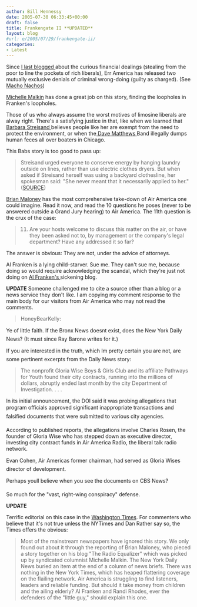```yaml
---
author: Bill Hennessy
date: 2005-07-30 06:33:45+00:00
draft: false
title: Frankengate II **UPDATED**
layout: blog
#url: e/2005/07/29/frankengate-ii/
categories:
- Latest
---
```


Since [I last blogged ](https://www.hennessysview.com/?p=789)about the curious financial dealings (stealing from the poor to line the pockets of rich liberals), Err America has released two mutually exclusive denials of criminal wrong-doing (guilty as charged).  (See [Macho Nachos](https://machonachos.typepad.com/macho_nachosbra_tasty_tex/2005/07/air_america_cle.html))

[Michelle Malkin](https://michellemalkin.com/archives/003139.htm) has done a great job on this story, finding the loopholes in Franken's loopholes.

Those of us who always assume the worst motives of limosine liberals are alway right.  There's a satisfying justice in that, like when we learned that [Barbara Streisand ](https://www.rightvoices.com/babs.htm)believes people like her are exempt from the need to protect the environment, or when the[ Dave Matthews ](https://www.hennessysview.com/?p=417)Band illegally dumps human feces all over boaters in Chicago.

This Babs story is too good to pass up:



> Streisand urged everyone to conserve energy by hanging laundry outside on lines, rather than use electric clothes dryers. But when asked if Streisand herself was using a backyard clothesline, her spokesman said: "She never meant that it necessarily applied to her."([SOURCE](https://www.mediaresearch.org/cyberalerts/2002/cyb20021105.asp#2))



[Brian Maloney](https://radioequalizer.blogspot.com/2005/07/air-america-issues-second-statement-in.html) has the most comprehensive take-down of Air America one could imagine.  Read it now, and read the 10 questions he poses (never to be answered outside a Grand Jury hearing) to Air America.  The 11th question is the crux of the case:



> 11. Are your hosts welcome to discuss this matter on the air, or have they been asked not to, by management or the company's legal department? Have any addressed it so far?



The answer is obvious:  They are not, under the advice of attorneys.

Al Franken is a lying child-starver.  Sue me.  They can't sue me, because doing so would require acknowledging the scandal, which they're just not doing on [Al Franken's ](https://shows.airamericaradio.com/alfrankenshow/node/3049)sickening blog.


**UPDATE**
Someone challenged me to cite a source other than a blog or a news service they don't like.  I am copying my comment response to the main body for our visitors from Air America who may not read the comments.


> HoneyBearKelly:

Ye of little faith. If the Bronx News doesnt exist, does the New York Daily News? (It must since Ray Barone writes for it.)

If you are interested in the truth, which Im pretty certain you are not, are some pertinent excerpts from the Daily News story:


> The nonprofit Gloria Wise Boys & Girls Club and its affiliate Pathways for Youth found their city contracts, running into the millions of dollars, abruptly ended last month by the city Department of Investigation. . . .

In its initial announcement, the DOI said it was probing allegations that program officials approved significant inappropriate transactions and falsified documents that were submitted to various city agencies.

According to published reports, the allegations involve Charles Rosen, the founder of Gloria Wise who has stepped down as executive director, investing city contract funds in Air America Radio, the liberal talk radio network.

Evan Cohen, Air Americas former chairman, had served as Gloria Wises director of development. 


Perhaps youll believe when you see the documents on CBS News?

So much for the "vast, right-wing conspiracy" defense.

****UPDATE****

Terrific editorial on this case in the [Washington Times](https://www.washingtontimes.com/op-ed/20050728-081354-1414r.htm).  For commenters who believe that it's not true unless the NYTimes and Dan Rather say so,  the Times offers the obvious:



> Most of the mainstream newspapers have ignored this story. We only found out about it through the reporting of Brian Maloney, who pieced a story together on his blog "The Radio Equalizer" which was picked up by syndicated columnist Michelle Malkin. The New York Daily News buried an item at the end of a column of news briefs. There was nothing in the New York Times, which has heaped flattering coverage on the flailing network.
    Air America is struggling to find listeners, leaders and reliable funding. But should it take money from children and the ailing elderly? Al Franken and Randi Rhodes, ever the defenders of the "little guy," should explain this one.




